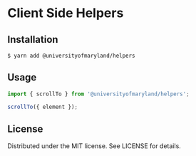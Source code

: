 # Client Side Helpers

## Installation

```
$ yarn add @universityofmaryland/helpers
```

## Usage

```js
import { scrollTo } from '@universityofmaryland/helpers';

scrollTo({ element });
```

## License

Distributed under the MIT license. See LICENSE for details.
